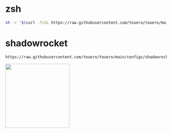 # zsh
```bash
sh -c "$(curl -fsSL https://raw.githubusercontent.com/touero/touero/main/configs/install_zsh.sh)"
```

# shadowrocket
```url
https://raw.githubusercontent.com/touero/touero/main/configs/shadowrocket.conf
```
<p>
    <img src="https://github.com/touero/touero/blob/main/.src/shadowrocket_qr.png" height="200" width="200" alt="">
</p>
